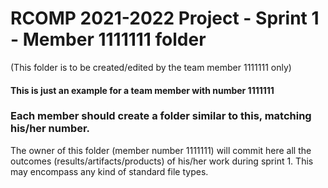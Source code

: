 RCOMP 2021-2022 Project - Sprint 1 - Member 1111111 folder
===========================================
(This folder is to be created/edited by the team member 1111111 only)

#### This is just an example for a team member with number 1111111 ####
### Each member should create a folder similar to this, matching his/her number. ###
The owner of this folder (member number 1111111) will commit here all the outcomes (results/artifacts/products)		       of his/her work during sprint 1. This may encompass any kind of standard file types.
